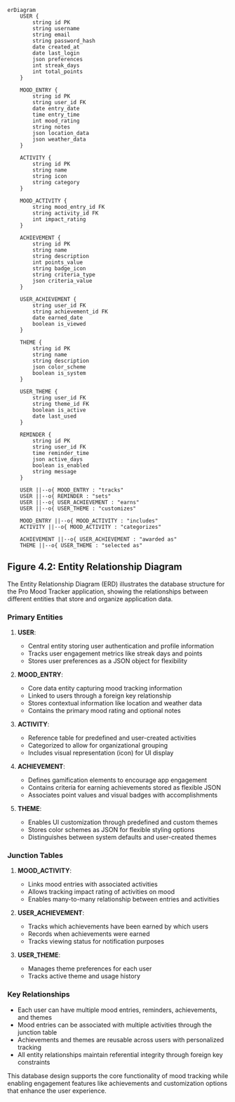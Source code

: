 ```mermaid
erDiagram
    USER {
        string id PK
        string username
        string email
        string password_hash
        date created_at
        date last_login
        json preferences
        int streak_days
        int total_points
    }
    
    MOOD_ENTRY {
        string id PK
        string user_id FK
        date entry_date
        time entry_time
        int mood_rating
        string notes
        json location_data
        json weather_data
    }
    
    ACTIVITY {
        string id PK
        string name
        string icon
        string category
    }
    
    MOOD_ACTIVITY {
        string mood_entry_id FK
        string activity_id FK
        int impact_rating
    }
    
    ACHIEVEMENT {
        string id PK
        string name
        string description
        int points_value
        string badge_icon
        string criteria_type
        json criteria_value
    }
    
    USER_ACHIEVEMENT {
        string user_id FK
        string achievement_id FK
        date earned_date
        boolean is_viewed
    }
    
    THEME {
        string id PK
        string name
        string description
        json color_scheme
        boolean is_system
    }
    
    USER_THEME {
        string user_id FK
        string theme_id FK
        boolean is_active
        date last_used
    }
    
    REMINDER {
        string id PK
        string user_id FK
        time reminder_time
        json active_days
        boolean is_enabled
        string message
    }
    
    USER ||--o{ MOOD_ENTRY : "tracks"
    USER ||--o{ REMINDER : "sets"
    USER ||--o{ USER_ACHIEVEMENT : "earns"
    USER ||--o{ USER_THEME : "customizes"
    
    MOOD_ENTRY ||--o{ MOOD_ACTIVITY : "includes"
    ACTIVITY ||--o{ MOOD_ACTIVITY : "categorizes"
    
    ACHIEVEMENT ||--o{ USER_ACHIEVEMENT : "awarded as"
    THEME ||--o{ USER_THEME : "selected as"
```

## Figure 4.2: Entity Relationship Diagram

The Entity Relationship Diagram (ERD) illustrates the database structure for the Pro Mood Tracker application, showing the relationships between different entities that store and organize application data.

### Primary Entities

1. **USER**: 
   - Central entity storing user authentication and profile information
   - Tracks user engagement metrics like streak days and points
   - Stores user preferences as a JSON object for flexibility

2. **MOOD_ENTRY**:
   - Core data entity capturing mood tracking information
   - Linked to users through a foreign key relationship
   - Stores contextual information like location and weather data
   - Contains the primary mood rating and optional notes

3. **ACTIVITY**:
   - Reference table for predefined and user-created activities
   - Categorized to allow for organizational grouping
   - Includes visual representation (icon) for UI display

4. **ACHIEVEMENT**:
   - Defines gamification elements to encourage app engagement
   - Contains criteria for earning achievements stored as flexible JSON
   - Associates point values and visual badges with accomplishments

5. **THEME**:
   - Enables UI customization through predefined and custom themes
   - Stores color schemes as JSON for flexible styling options
   - Distinguishes between system defaults and user-created themes

### Junction Tables

1. **MOOD_ACTIVITY**:
   - Links mood entries with associated activities
   - Allows tracking impact rating of activities on mood
   - Enables many-to-many relationship between entries and activities

2. **USER_ACHIEVEMENT**:
   - Tracks which achievements have been earned by which users
   - Records when achievements were earned
   - Tracks viewing status for notification purposes

3. **USER_THEME**:
   - Manages theme preferences for each user
   - Tracks active theme and usage history

### Key Relationships

- Each user can have multiple mood entries, reminders, achievements, and themes
- Mood entries can be associated with multiple activities through the junction table
- Achievements and themes are reusable across users with personalized tracking
- All entity relationships maintain referential integrity through foreign key constraints

This database design supports the core functionality of mood tracking while enabling engagement features like achievements and customization options that enhance the user experience. 